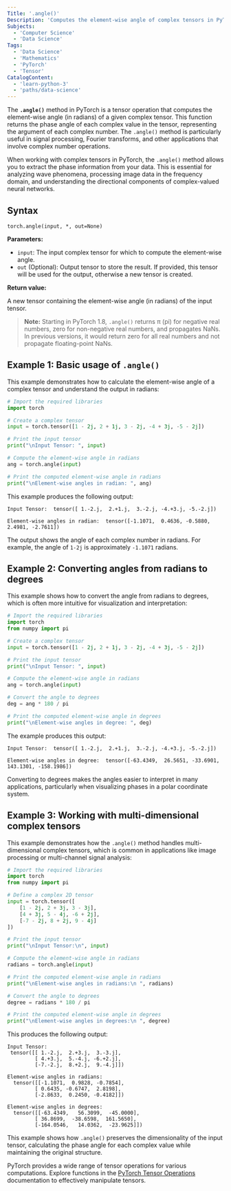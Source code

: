 ```yaml
---
Title: '.angle()'
Description: 'Computes the element-wise angle of complex tensors in PyTorch.'
Subjects:
  - 'Computer Science'
  - 'Data Science'
Tags:
  - 'Data Science'
  - 'Mathematics'
  - 'PyTorch'
  - 'Tensor'
CatalogContent:
  - 'learn-python-3'
  - 'paths/data-science'
---
```


The **`.angle()`** method in PyTorch is a tensor operation that computes the element-wise angle (in radians) of a given complex tensor. This function returns the phase angle of each complex value in the tensor, representing the argument of each complex number. The `.angle()` method is particularly useful in signal processing, Fourier transforms, and other applications that involve complex number operations.

When working with complex tensors in PyTorch, the `.angle()` method allows you to extract the phase information from your data. This is essential for analyzing wave phenomena, processing image data in the frequency domain, and understanding the directional components of complex-valued neural networks.

## Syntax

```pseudo
torch.angle(input, *, out=None)
```

**Parameters:**

- `input`: The input complex tensor for which to compute the element-wise angle.
- `out` (Optional): Output tensor to store the result. If provided, this tensor will be used for the output, otherwise a new tensor is created.

**Return value:** 

A new tensor containing the element-wise angle (in radians) of the input tensor.

> **Note:** Starting in PyTorch 1.8, `.angle()` returns π (pi) for negative real numbers, zero for non-negative real numbers, and propagates NaNs. In previous versions, it would return zero for all real numbers and not propagate floating-point NaNs.

## Example 1: Basic usage of `.angle()`

This example demonstrates how to calculate the element-wise angle of a complex tensor and understand the output in radians:

```py
# Import the required libraries
import torch

# Create a complex tensor
input = torch.tensor([1 - 2j, 2 + 1j, 3 - 2j, -4 + 3j, -5 - 2j])

# Print the input tensor
print("\nInput Tensor: ", input)

# Compute the element-wise angle in radians
ang = torch.angle(input)

# Print the computed element-wise angle in radians
print("\nElement-wise angles in radian: ", ang)
```

This example produces the following output:

```shell
Input Tensor:  tensor([ 1.-2.j,  2.+1.j,  3.-2.j, -4.+3.j, -5.-2.j])

Element-wise angles in radian:  tensor([-1.1071,  0.4636, -0.5880,  2.4981, -2.7611])
```

The output shows the angle of each complex number in radians. For example, the angle of `1-2j` is approximately `-1.1071` radians.

## Example 2: Converting angles from radians to degrees

This example shows how to convert the angle from radians to degrees, which is often more intuitive for visualization and interpretation:

```py
# Import the required libraries
import torch
from numpy import pi

# Create a complex tensor
input = torch.tensor([1 - 2j, 2 + 1j, 3 - 2j, -4 + 3j, -5 - 2j])

# Print the input tensor
print("\nInput Tensor: ", input)

# Compute the element-wise angle in radians
ang = torch.angle(input)

# Convert the angle to degrees
deg = ang * 180 / pi

# Print the computed element-wise angle in degrees
print("\nElement-wise angles in degree: ", deg)
```

The example produces this output:

```shell
Input Tensor:  tensor([ 1.-2.j,  2.+1.j,  3.-2.j, -4.+3.j, -5.-2.j])

Element-wise angles in degree:  tensor([-63.4349,  26.5651, -33.6901, 143.1301, -158.1986])
```

Converting to degrees makes the angles easier to interpret in many applications, particularly when visualizing phases in a polar coordinate system.

## Example 3: Working with multi-dimensional complex tensors

This example demonstrates how the `.angle()` method handles multi-dimensional complex tensors, which is common in applications like image processing or multi-channel signal analysis:

```py
# Import the required libraries
import torch
from numpy import pi

# Define a complex 2D tensor
input = torch.tensor([
    [1 - 2j, 2 + 3j, 3 - 3j], 
    [4 + 3j, 5 - 4j, -6 + 2j],
    [-7 - 2j, 8 + 2j, 9 - 4j]
])

# Print the input tensor
print("\nInput Tensor:\n", input)

# Compute the element-wise angle in radians
radians = torch.angle(input)

# Print the computed element-wise angle in radians
print("\nElement-wise angles in radians:\n ", radians)

# Convert the angle to degrees
degree = radians * 180 / pi

# Print the computed element-wise angle in degrees
print("\nElement-wise angles in degrees:\n ", degree)
```

This produces the following output:

```shell
Input Tensor:
 tensor([[ 1.-2.j,  2.+3.j,  3.-3.j],
         [ 4.+3.j,  5.-4.j, -6.+2.j],
         [-7.-2.j,  8.+2.j,  9.-4.j]])

Element-wise angles in radians:
  tensor([[-1.1071,  0.9828, -0.7854],
         [ 0.6435, -0.6747,  2.8198],
         [-2.8633,  0.2450, -0.4182]])

Element-wise angles in degrees:
  tensor([[-63.4349,   56.3099,  -45.0000],
         [ 36.8699,  -38.6598,  161.5650],
         [-164.0546,   14.0362,  -23.9625]])
```

This example shows how `.angle()` preserves the dimensionality of the input tensor, calculating the phase angle for each complex value while maintaining the original structure.

PyTorch provides a wide range of tensor operations for various computations. Explore functions in the [PyTorch Tensor Operations](https://www.codecademy.com/resources/docs/pytorch/tensor-operations) documentation to effectively manipulate tensors.
